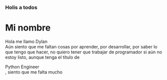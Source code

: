 ### Holis a todos


<h1>Mi nombre</h1>
<p>Hola me llamo Dylan<br>
Aún siento que me faltan cosas por aprender, por desarrollar, por saber lo que tengo que hacer, no quiero tener que trabajar de programador si aún no estoy listo, aunque tenga el título de <div stylesheet = color:"green">Python Engineer</div>, siento que me falta mucho
</p>

<!--
**DumbNoxx/DumbNoxx** is a ✨ _special_ ✨ repository because its `README.md` (this file) appears on your GitHub profile.

Here are some ideas to get you started:

- 🔭 I’m currently working on ...
- 🌱 I’m currently learning ...
- 👯 I’m looking to collaborate on ...
- 🤔 I’m looking for help with ...
- 💬 Ask me about ...
- 📫 How to reach me: ...
- 😄 Pronouns: ...
- ⚡ Fun fact: ...
-->
